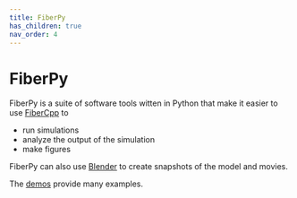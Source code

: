 ```yaml
---
title: FiberPy
has_children: true
nav_order: 4
---
```


# FiberPy

FiberPy is a suite of software tools witten in Python that make it easier to use [FiberCpp](../FiberCpp/FiberCpp.html) to
+ run simulations
+ analyze the output of the simulation
+ make figures

FiberPy can also use [Blender](http://www.blender.org) to create snapshots of the model and movies.

The [demos](../demos/demos.html) provide many examples.